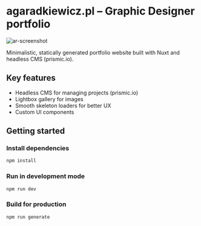 # agaradkiewicz.pl – Graphic Designer portfolio


![ar-screenshot](https://github.com/emsitkowski/ar-project/assets/40630259/f5ce2f86-aed7-4397-9099-32acc05ec347)



Minimalistic, statically generated portfolio website built with Nuxt and headless CMS (prismic.io).

## Key features

- Headless CMS for managing projects (prismic.io)
- Lightbox gallery for images
- Smooth skeleton loaders for better UX
- Custom UI components

## Getting started

### Install dependencies

```sh
npm install
```

### Run in development mode

```sh
npm run dev
```

### Build for production

```sh
npm run generate
```
